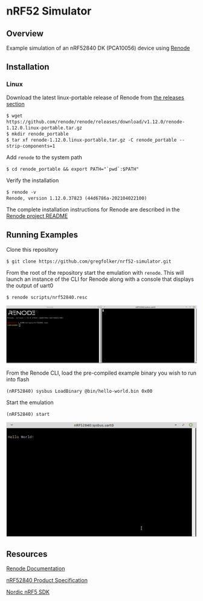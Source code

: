 # nRF52 Simulator

## Overview
Example simulation of an nRF52840 DK (PCA10056) device using [Renode](https://github.com/renode/renode)

## Installation

### Linux

Download the latest linux-portable release of Renode from [the releases section](https://github.com/renode/renode/releases/tag/v1.12.0)

```
$ wget https://github.com/renode/renode/releases/download/v1.12.0/renode-1.12.0.linux-portable.tar.gz
$ mkdir renode_portable
$ tar xf renode-1.12.0.linux-portable.tar.gz -C renode_portable --strip-components=1
```

Add `renode` to the system path

```
$ cd renode_portable && export PATH="`pwd`:$PATH"
```

Verify the installation

```
$ renode -v
Renode, version 1.12.0.37823 (44d6786a-202104022100)
```

The complete installation instructions for Renode are described in the [Renode project README](https://github.com/renode/renode/blob/master/README.rst#installation)

## Running Examples

Clone this repository

```
$ git clone https://github.com/gregfolker/nrf52-simulator.git
```

From the root of the repository start the emulation with `renode`. This will launch an instance of the CLI for Renode along with a
console that displays the output of uart0

```
$ renode scripts/nrf52840.resc
```

![Renode CLI and UART Console](https://github.com/gregfolker/nrf52-simulator/blob/main/images/renode-example.png)

From the Renode CLI, load the pre-compiled example binary you wish to run into flash

```
(nRF52840) sysbus LoadBinary @bin/hello-world.bin 0x00
```

Start the emulation

```
(nRF52840) start
```

!['Hello World' Example Output](https://github.com/gregfolker/nrf52-simulator/blob/main/images/renode-example2.png)

## Resources

[Renode Documentation](https://renode.readthedocs.io/en/latest/index.html)

[nRF52840 Product Specification](https://infocenter.nordicsemi.com/topic/struct_nrf52/struct/nrf52840.html?cp=4_0)

[Nordic nRF5 SDK](https://www.nordicsemi.com/Products/Development-software/nRF5-SDK/Download#infotabs)

